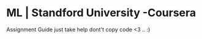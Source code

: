 # ML | Standford University -Coursera 
Assignment Guide just take help dont't copy code &lt;3 .. :)
